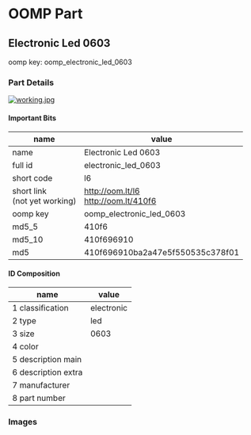 # OOMP Part  
## Electronic Led 0603  
  
oomp key: oomp_electronic_led_0603  
  
### Part Details  
  
[![working.jpg](working_600.jpg)](working.jpg)  
  
#### Important Bits  
| name | value | 
| --- | --- | 
| name | Electronic Led 0603 | 
| full id | electronic_led_0603 | 
| short code | l6 | 
| short link<br>(not yet working) | http://oom.lt/l6<br>http://oom.lt/410f6 | 
| oomp key | oomp_electronic_led_0603 | 
| md5_5 | 410f6 | 
| md5_10 | 410f696910 | 
| md5 | 410f696910ba2a47e5f550535c378f01 | 
#### ID Composition  
| name | value | 
| --- | --- | 
| 1 classification | electronic | 
| 2 type | led | 
| 3 size | 0603 | 
| 4 color |  | 
| 5 description main |  | 
| 6 description extra |  | 
| 7 manufacturer |  | 
| 8 part number |  | 
### Images  

